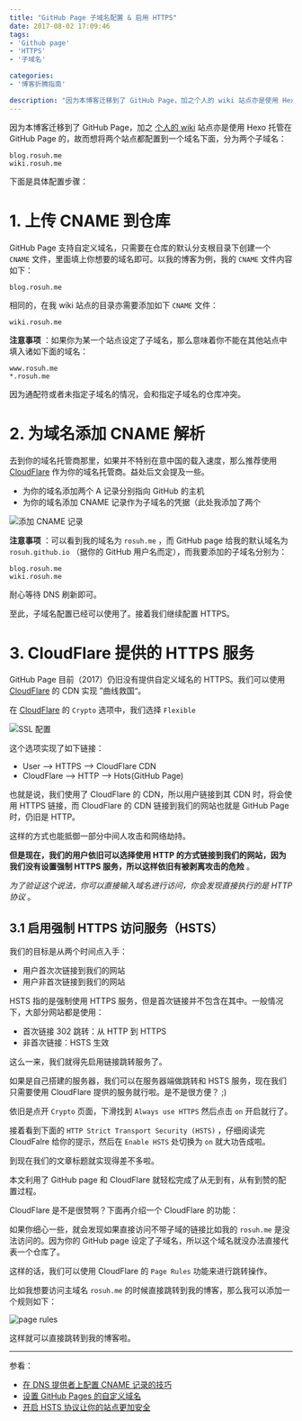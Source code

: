 ```yaml
---
title: "GitHub Page 子域名配置 & 启用 HTTPS"
date: 2017-08-02 17:09:46
tags:
- 'Github page'
- 'HTTPS'
- '子域名'

categories:
- '博客折腾指南'

description: "因为本博客迁移到了 GitHub Page，加之个人的 wiki 站点亦是使用 Hexo 托管在 GitHub Page 的，故而想将两个站点都配置到一个域名下面..."
---
```


因为本博客迁移到了 GitHub Page，加之 [个人的 wiki](https://wiki.rosuh.me) 站点亦是使用 Hexo 托管在 GitHub Page 的，故而想将两个站点都配置到一个域名下面，分为两个子域名：

```shell
blog.rosuh.me
wiki.rosuh.me
```

下面是具体配置步骤：

# 1. 上传 CNAME 到仓库

GitHub Page 支持自定义域名，只需要在仓库的默认分支根目录下创建一个 `CNAME` 文件，里面填上你想要的域名即可。以我的博客为例，我的 `CNAME` 文件内容如下：

```shell
blog.rosuh.me
```

相同的，在我 wiki 站点的目录亦需要添加如下 `CNAME` 文件：

```shell
wiki.rosuh.me
```

 **注意事项** ：如果你为某一个站点设定了子域名，那么意味着你不能在其他站点中填入诸如下面的域名：

```shell
www.rosuh.me
*.rosuh.me
```

因为通配符或者未指定子域名的情况，会和指定子域名的仓库冲突。

# 2. 为域名添加 CNAME 解析

去到你的域名托管商那里，如果并不特别在意中国的载入速度，那么推荐使用 [CloudFlare](https://www.cloudflare.com/) 作为你的域名托管商。益处后文会提及一些。

- 为你的域名添加两个 A 记录分别指向 GitHub 的主机
- 为你的域名添加 CNAME 记录作为子域名的凭据（此处我添加了两个

![添加 CNAME 记录](https://img.ioioi.top/blog-img/163425113.png)

 **注意事项** ：可以看到我的域名为 `rosuh.me` ，而 GitHub page 给我的默认域名为 `rosuh.github.io` （据你的 GitHub 用户名而定），而我要添加的子域名分别为：

```shell
blog.rosuh.me
wiki.rosuh.me
```

耐心等待 DNS 刷新即可。

至此，子域名配置已经可以使用了。接着我们继续配置 HTTPS。

# 3. CloudFlare 提供的 HTTPS 服务

GitHub Page 目前（2017）仍旧没有提供自定义域名的 HTTPS。我们可以使用 [CloudFlare](https://www.cloudflare.com/) 的 CDN 实现 ”曲线救国“。

在 [CloudFlare](https://www.cloudflare.com/) 的 `Crypto` 选项中，我们选择 `Flexible`

![SSL 配置](https://img.ioioi.top/blog-img/163904181.png)

这个选项实现了如下链接：

- User —> HTTPS —> CloudFlare CDN
- CloudFlare —> HTTP —> Hots(GitHub Page)

也就是说，我们使用了 CloudFlare 的 CDN，所以用户链接到其 CDN 时，将会使用 HTTPS 链接，而 CloudFlare 的 CDN 链接到我们的网站也就是 GitHub Page 时，仍旧是 HTTP。

这样的方式也能抵御一部分中间人攻击和网络劫持。

**但是现在，我们的用户依旧可以选择使用 HTTP 的方式链接到我们的网站，因为我们没有设置强制 HTTPS 服务，所以这样依旧有被剥离攻击的危险** 。

*为了验证这个说法，你可以直接输入域名进行访问，你会发现直接执行的是 HTTP 协议* 。

## 3.1 启用强制 HTTPS 访问服务（HSTS）

我们的目标是从两个时间点入手：

- 用户首次次链接到我们的网站
- 用户非首次链接到我们的网站

HSTS 指的是强制使用 HTTPS 服务，但是首次链接并不包含在其中。一般情况下，大部分网站都是使用：

- 首次链接 302 跳转：从 HTTP 到 HTTPS
- 非首次链接：HSTS 生效

这么一来，我们就得先启用链接跳转服务了。

如果是自己搭建的服务器，我们可以在服务器端做跳转和 HSTS 服务，现在我们只需要使用 CloudFlare 提供的服务就行啦。是不是很方便？ ;)

依旧是点开 `Crypto` 页面，下滑找到 `Always use HTTPS` 然后点击 `on` 开启就行了。

接着看到下面的 `HTTP Strict Transport Security (HSTS)` ，仔细阅读完 CloudFalre 给你的提示，然后在 `Enable HSTS` 处切换为 `on` 就大功告成啦。

到现在我们的文章标题就实现得差不多啦。

本文利用了 GitHub page 和 CloudFlare 就轻松完成了从无到有，从有到赞的配置过程。

CloudFlare 是不是很赞啊？下面再介绍一个 CloudFlare 的功能：

如果你细心一些，就会发现如果直接访问不带子域的链接比如我的 `rosuh.me` 是没法访问的。因为你的 GitHub page 设定了子域名，所以这个域名就没办法直接代表一个仓库了。

这样的话，我们可以使用 CloudFlare 的 `Page Rules` 功能来进行跳转操作。

比如我想要访问主域名 `rosuh.me` 的时候直接跳转到我的博客，那么我可以添加一个规则如下：

![page rules](https://img.ioioi.top/blog-img/170044210.png)

这样就可以直接跳转到我的博客啦。

------

参看：

- [在 DNS 提供者上配置 CNAME 记录的技巧](http://wiki.jikexueyuan.com/project/github-pages-basics/tip-cname.html)
- [设置 GitHub Pages 的自定义域名](http://wiki.jikexueyuan.com/project/github-pages-basics/set-custom-domains.html)
- [开启 HSTS 协议让你的站点更加安全](http://swiftcafe.io/post/hsts)
